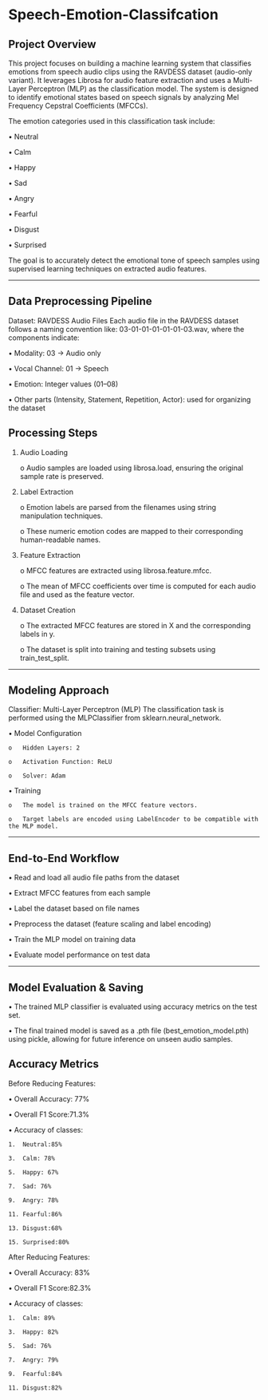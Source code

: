 # Speech-Emotion-Classifcation

## Project Overview
This project focuses on building a machine learning system that classifies emotions from speech audio clips using the RAVDESS dataset (audio-only variant). It leverages Librosa for audio feature extraction and uses a Multi-Layer Perceptron (MLP) as the classification model. The system is designed to identify emotional states based on speech signals by analyzing Mel Frequency Cepstral Coefficients (MFCCs).

The emotion categories used in this classification task include:

  •	Neutral
  
  •	Calm
  
  •	Happy
  
  •	Sad
  
  •	Angry
  
  •	Fearful
  
  •	Disgust
  
  •	Surprised
  
The goal is to accurately detect the emotional tone of speech samples using supervised learning techniques on extracted audio features.

________________________________________
## Data Preprocessing Pipeline

Dataset: RAVDESS Audio Files
Each audio file in the RAVDESS dataset follows a naming convention like:
03-01-01-01-01-01-03.wav, where the components indicate:

  •	Modality: 03 → Audio only
  
  •	Vocal Channel: 01 → Speech
  
  •	Emotion: Integer values (01–08)
  
  •	Other parts (Intensity, Statement, Repetition, Actor): used for organizing the dataset

## Processing Steps

1.	Audio Loading
   
     o	Audio samples are loaded using librosa.load, ensuring the original sample rate is preserved.


3.	Label Extraction
   
     o	Emotion labels are parsed from the filenames using string manipulation techniques.
  
     o	These numeric emotion codes are mapped to their corresponding human-readable names.

5.	Feature Extraction
   
     o	MFCC features are extracted using librosa.feature.mfcc.
  
     o	The mean of MFCC coefficients over time is computed for each audio file and used as the feature vector.

7.	Dataset Creation
   
     o	The extracted MFCC features are stored in X and the corresponding labels in y.
  
     o	The dataset is split into training and testing subsets using train_test_split.

________________________________________
## Modeling Approach

Classifier: Multi-Layer Perceptron (MLP)
The classification task is performed using the MLPClassifier from sklearn.neural_network.

  •	Model Configuration
  
    o	Hidden Layers: 2
    
    o	Activation Function: ReLU
    
    o	Solver: Adam
  
  •	Training
  
    o	The model is trained on the MFCC feature vectors.
    
    o	Target labels are encoded using LabelEncoder to be compatible with the MLP model.

________________________________________
## End-to-End Workflow

  •	Read and load all audio file paths from the dataset
  
  •	Extract MFCC features from each sample
  
  •	Label the dataset based on file names
  
  •	Preprocess the dataset (feature scaling and label encoding)
  
  •	Train the MLP model on training data
  
  •	Evaluate model performance on test data

________________________________________
## Model Evaluation & Saving

  •	The trained MLP classifier is evaluated using accuracy metrics on the test set.
  
  •	The final trained model is saved as a .pth file (best_emotion_model.pth) using pickle, allowing for future inference on unseen audio samples.

## Accuracy Metrics

Before Reducing Features:

  •	Overall Accuracy: 77%
  
  •	Overall F1 Score:71.3%
  
  •	Accuracy of classes:

    1.	Neutral:85%
      
    3.	Calm: 78%
       
    5.	Happy: 67%
       
    7.	Sad: 76%
       
    9.	Angry: 78%
        
    11.	Fearful:86%
        
    13.	Disgust:68%
        
    15.	Surprised:80%
    
After Reducing Features:

  •	Overall Accuracy: 83%
  
  •	Overall F1 Score:82.3%
  
  •	Accuracy of classes:

    1.	Calm: 89%
       
    3.	Happy: 82%
       
    5.	Sad: 76%
       
    7.	Angry: 79%
       
    9.	Fearful:84%
        
    11.	Disgust:82%
      



